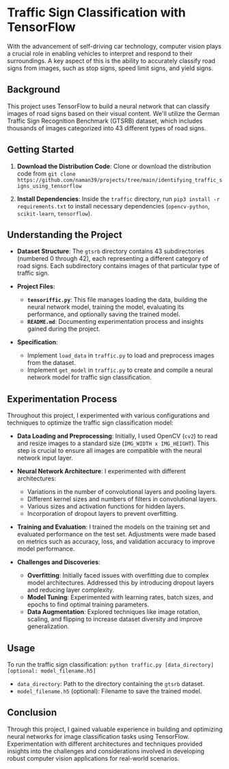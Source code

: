 # Traffic Sign Classification with TensorFlow

With the advancement of self-driving car technology, computer vision plays a crucial role in enabling vehicles to interpret and respond to their surroundings. A key aspect of this is the ability to accurately classify road signs from images, such as stop signs, speed limit signs, and yield signs.

## Background

This project uses TensorFlow to build a neural network that can classify images of road signs based on their visual content. We'll utilize the German Traffic Sign Recognition Benchmark (GTSRB) dataset, which includes thousands of images categorized into 43 different types of road signs.

## Getting Started

1. **Download the Distribution Code**: Clone or download the distribution code from  ```git clone https://github.com/naman39/projects/tree/main/identifying_traffic_signs_using_tensorflow```
   
2. **Install Dependencies**: Inside the `traffic` directory, run `pip3 install -r requirements.txt` to install necessary dependencies (`opencv-python`, `scikit-learn`, `tensorflow`).

## Understanding the Project

- **Dataset Structure**: The `gtsrb` directory contains 43 subdirectories (numbered 0 through 42), each representing a different category of road signs. Each subdirectory contains images of that particular type of traffic sign.

- **Project Files**:
  - **`tensoriffic.py`**: This file manages loading the data, building the neural network model, training the model, evaluating its performance, and optionally saving the trained model.
  - **`README.md`**: Documenting experimentation process and insights gained during the project.
  
- **Specification**:
  - Implement `load_data` in `traffic.py` to load and preprocess images from the dataset.
  - Implement `get_model` in `traffic.py` to create and compile a neural network model for traffic sign classification.

## Experimentation Process

Throughout this project, I experimented with various configurations and techniques to optimize the traffic sign classification model:

- **Data Loading and Preprocessing**: Initially, I used OpenCV (`cv2`) to read and resize images to a standard size (`IMG_WIDTH x IMG_HEIGHT`). This step is crucial to ensure all images are compatible with the neural network input layer.

- **Neural Network Architecture**: I experimented with different architectures:
  - Variations in the number of convolutional layers and pooling layers.
  - Different kernel sizes and numbers of filters in convolutional layers.
  - Various sizes and activation functions for hidden layers.
  - Incorporation of dropout layers to prevent overfitting.

- **Training and Evaluation**: I trained the models on the training set and evaluated performance on the test set. Adjustments were made based on metrics such as accuracy, loss, and validation accuracy to improve model performance.

- **Challenges and Discoveries**: 
  - **Overfitting**: Initially faced issues with overfitting due to complex model architectures. Addressed this by introducing dropout layers and reducing layer complexity.
  - **Model Tuning**: Experimented with learning rates, batch sizes, and epochs to find optimal training parameters.
  - **Data Augmentation**: Explored techniques like image rotation, scaling, and flipping to increase dataset diversity and improve generalization.

## Usage

To run the traffic sign classification:
```python traffic.py [data_directory] [optional: model_filename.h5]```
- `data_directory`: Path to the directory containing the `gtsrb` dataset.
- `model_filename.h5` (optional): Filename to save the trained model.

## Conclusion

Through this project, I gained valuable experience in building and optimizing neural networks for image classification tasks using TensorFlow. Experimentation with different architectures and techniques provided insights into the challenges and considerations involved in developing robust computer vision applications for real-world scenarios.
